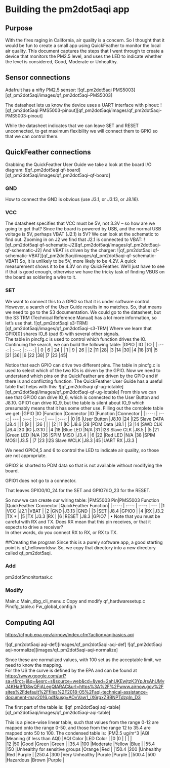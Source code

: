 # Building the pm2dot5aqi app

## Purpose
With the fires raging in California, air quality is a concern.  So I thought that it would be fun to create a small app using QuickFeather to
monitor the local air quality.  This document captures the steps that I went through to create a device that monitors the PM2.5 level, and
uses the LED to indicate whether the level is considered, Good, Moderate or Unhealthy.

## Sensor connections
Adafruit has a nifty PM2.5 sensor:
![qf_pm2dot5aqi PMS5003][qf_pm2dot5aqi/images/qf_pm2dot5aqi-PMS5003]
 
The datasheet lets us know the device uses a UART interface with pinout:
![qf_pm2dot5aqi PMS5003-pinout][qf_pm2dot5aqi/images/qf_pm2dot5aqi-PMS5003-pinout]

While the datasheet indicates that we can leave SET and RESET unconnected, to get maximum flexibility we will connect them to GPIO so that we can control them.

## QuickFeather connections
Grabbing the QuickFeather User Guide we take a look at the board I/O diagram:
![qf_pm2dot5aqi qf-board][qf_pm2dot5aqi/images/qf_pm2dot5aqi-qf-board]

### GND
How to connect the GND is obvious (use J3.1, or J3.13, or J8.16).  

### VCC
The datasheet specifies that VCC must be 5V, not 3.3V – so how are we going to get that? Since the board is powered by USB, and the normal USB voltage is 5V, perhaps VBAT (J2.1) is 5V?  We can look at the schematic to find out.
Zooming in on J2 we find that J2.1 is connected to VBAT:
![qf_pm2dot5aqi qf-schematic-J2][qf_pm2dot5aqi/images/qf_pm2dot5aqi-qf-schematic-J2]
And VBAT is driven by the charger:
![qf_pm2dot5aqi qf-schematic-VBAT][qf_pm2dot5aqi/images/qf_pm2dot5aqi-qf-schematic-VBAT]
So, it is unlikely to be 5V, more likely to be 4.2V.  A quick measurement shows it to be 4.3V on my QuickFeather.  We’ll just have to see if that is good enough, otherwise we have the tricky task of finding VBUS on the board as soldering a wire to it.

### SET
We want to connect this to a GPIO so that it is under software control.  However, a search of the User Guide results in no matches. So, that means we need to go to the S3 documentation.  We could go to the datasheet, but the S3 TRM (Technical Reference Manual) has a lot more information, so let’s use that.
![qf_pm2dot5aqi s3-TRM][qf_pm2dot5aqi/images/qf_pm2dot5aqi-s3-TRM]
Where we learn that GPIO[0] shares IO_6 (pad 6) with several other signals.  
The table in pincfg.c is used to control which function drives the IO.  
Continuing the search, we can build the following table:
|GPIO | IO | IO |
| :---: | :---: | :---: |
| 0 | 6 | 24 |
| 1 | 9 | 26 |
|2	|11	|28|
|3	|14	|30|
|4	|18	|31|
|5	|21	|36|
|6	|22	|38|
|7	|23	|45|

Notice that each GPIO can drive two different pins.  The table in pincfg.c is used to select which of the two IOs is driven by the GPIO.
Now we need to understand which pins on the QuickFeather are driven by the GPIO and if there is and conflicting function. 
The QuickFeather User Guide has a useful table that helps with this:
![qf_pm2dot5aqi qf-ug-iotable][qf_pm2dot5aqi/images/qf_pm2dot5aqi-qf-ug-iotable]
From this we can see that GPIO0 can drive IO_6, which is connected to the User Button and J8.10. 
GPIO1 can drive IO_9, but the table is silent about IO_9 which presumably means that it has some other use. 
Filling out the complete table we get:
|GPIO	|IO	    |Function	    |Connector	|IO	    |Function	    |Connector  |
| :---: | :---: | ---           | :---:     | :---: | ---           | :---:     |
|0	    |6	    |User Button	|J8.10	    |24	    |I2S Slave DATA	|J8.4       |
|1	    |9	    |	            |	        |26	    |	            |           |
|2	    |11	    |IO	            |J8.6	    |28	    |PDM Data	    |J8.1       |
|3	    |14	    |SWD CLK	    |J6.4	    |30	    |IO	            |J3.10      |
|4	    |18	    |Blue LED	    |N/A	    |31	    |I2S Slave CLK	|J8.5       |
|5	    |21	    |Green LED	    |N/A	    |36	    |SPIM MISO	    |J3.4       |
|6	    |22	    |Red LED	    |N/A	    |38	    |SPIM MOSI	    |J3.5       |
|7	    |23	    |I2S Slave WCLK	|J8.3	    |45	    |UART RX	    |J3.3       |

We need GPIO4,5 and 6 to control the LED to indicate air quality, so those are not appropriate.
  
GPIO2 is shorted to PDM data so that is not available without modifying the board.

GPIO1 does not go to a connector.

That leaves GPIO0/IO_24 for the SET and GPIO7/IO_23 for the RESET.

So now we can create our wiring table:
|PMS5003 Pin|PMS5003 Function	|QuickFeather Connector	|QuickFeather Function|
| :---:     | :---:             | :---:                 | ---   |
|1	        |VCC	            |J2.1	                |VBAT   |
|2	        |GND	            |J3.13	                |GND    |
|3	        |SET	            |J8.4	                |GPIO0  |
|4	        |RX	                |J3.2	                |TX *   |
|5	        |TX	                |J3.3	                |RX     |
|6	        |RESET	            |J8.3	                |GPIO7  |
•	Note that you must be careful with RX and TX.  Does RX mean that this pin receives, or that it expects to drive a receiver?  
In other words, do you connect RX to RX, or RX to TX.

##Creating the program
Since this is a purely software app, a good starting point is qf_helloworldsw.  So, we copy that directory into a new directory called qf_pm2dot5aqi.
### Add
pm2dot5monitortask.c
### Modify
Main.c
Main_dbg_cli_menu.c
Copy and modify qf_hardwaresetup.c
Pincfg_table.c
Fw_global_config.h

## Computing AQI
https://cfpub.epa.gov/airnow/index.cfm?action=aqibasics.aqi

![qf_pm2dot5aqi aqi-def][images/qf_pm2dot5aqi-aqi-def]
![qf_pm2dot5aqi aqi-normalize][images/qf_pm2dot5aqi-aqi-normalize]

Since these are normalized values, with 100 set as the acceptable limit, we need to know the mapping.  
For the US the curve is defined by the EPA and can be found at 
https://www.google.com/url?sa=t&rct=j&q=&esrc=s&source=web&cd=&ved=2ahUKEwjtzK3YpJrsAhUMvJ4KHaBfD8wQFjALegQIARAC&url=https%3A%2F%2Fwww.airnow.gov%2Fsites%2Fdefault%2Ffiles%2F2018-05%2Faqi-technical-assistance-document-may2016.pdf&usg=AOvVaw1_iX6rgxZBBNPTdzqIn_D3

The first part of the table is:
![qf_pm2dot5aqi aqi-table][qf_pm2dot5aqi/images/qf_pm2dot5aqi-aqi-table]

This is a piece-wise linear table, such that values from the range 0-12 are mapped onto the range 0-50, and those from the range 12 to 35.4 are mapped onto 50 to 100.
The condensed table is:
|PM2.5 ug/m^3	|AQI	|Meaning (if less than AQI)	|AQI Color	|LED Color  |
|0	            |0      |                           |           |           |			
|12	            |50	    |Good	                    |Green	    |Green      |
|35.4	        |100	|Moderate	                |Yellow	    |Blue       |
|55.4	        |150	|Unhealthy for sensitive groups	|Orange	|Red        |
|150.4	        |200	|Unhealthy	                |Red	    |Purple     |
|250.4	        |300	|Very Unhealthy	            |Purple	    |Purple     |
|500.4	        |500	|Hazardous	                |Brown	    |Purple     |
